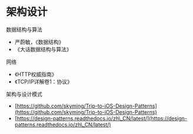 # 架构设计

数据结构与算法

* 严蔚敏，《数据结构》
* 《大话数据结构与算法》

网络

* 《HTTP权威指南》
* 《TCP/IP详解卷1：协议》

架构与设计模式

* [https://github.com/skyming/Trip-to-iOS-Design-Patterns](https://github.com/skyming/Trip-to-iOS-Design-Patterns)
* [https://design-patterns.readthedocs.io/zh\_CN/latest/](https://design-patterns.readthedocs.io/zh\_CN/latest/)
